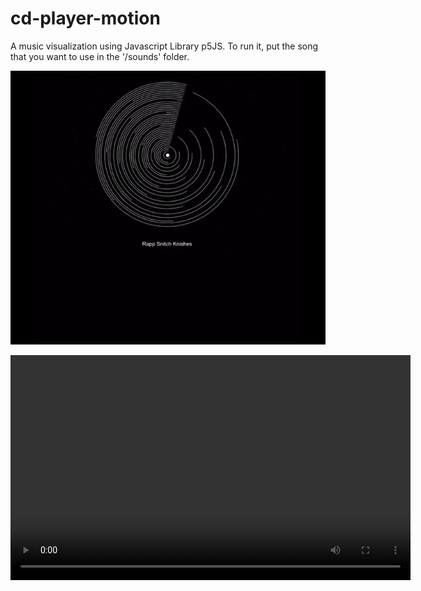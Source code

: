# cd-player-motion
A music visualization using Javascript Library p5JS. To run it, put the song that you want to use in the '/sounds' folder. 



![Video](https://github.com/phamkinhquoc2002/cd-player-motion/blob/main/Screenshot%20(50).png)

<video width="640" height="360" controls>
  <source src="https://github.com/phamkinhquoc2002/cd-player-motion/blob/main/RPReplay_Final1710426583%20(1).mp4" type="video/mp4">
  Your browser does not support the video tag.
</video>
